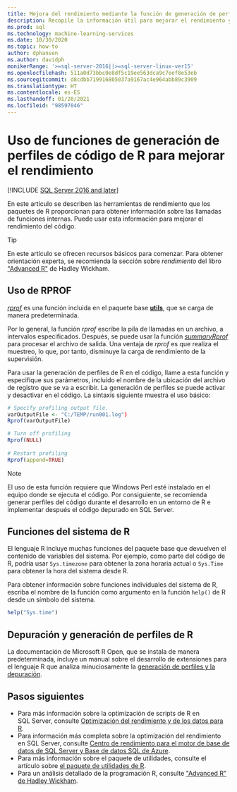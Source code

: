 ```yaml
---
title: Mejora del rendimiento mediante la función de generación de perfiles de código de R
description: Recopile la información útil para mejorar el rendimiento y obtenga resultados más rápidos en los cálculos de R en SQL Server mediante el uso de funciones de generación de perfiles de R. La función *rprof* recopila y devuelve información acerca de las llamadas de función internas.
ms.prod: sql
ms.technology: machine-learning-services
ms.date: 10/30/2020
ms.topic: how-to
author: dphansen
ms.author: davidph
monikerRange: '>=sql-server-2016||>=sql-server-linux-ver15'
ms.openlocfilehash: 511a0d73bbc0e8df5c19ee563dca9c7eef8e53eb
ms.sourcegitcommit: d8cdbb719916805037a9167ac4e964abb89c3909
ms.translationtype: HT
ms.contentlocale: es-ES
ms.lasthandoff: 01/20/2021
ms.locfileid: "98597046"
---
```

# <a name="use-r-code-profiling-functions-to-improve-performance"></a>Uso de funciones de generación de perfiles de código de R para mejorar el rendimiento
[!INCLUDE [SQL Server 2016 and later](../../includes/applies-to-version/sqlserver2016.md)]

En este artículo se describen las herramientas de rendimiento que los paquetes de R proporcionan para obtener información sobre las llamadas de funciones internas. Puede usar esta información para mejorar el rendimiento del código.

> [!TIP]
> En este artículo se ofrecen recursos básicos para comenzar. Para obtener orientación experta, se recomienda la sección sobre *rendimiento* del libro ["Advanced R"](http://adv-r.had.co.nz) de Hadley Wickham.

## <a name="using-rprof"></a>Uso de RPROF

[*rprof*](https://www.rdocumentation.org/packages/utils/versions/3.5.1/topics/Rprof) es una función incluida en el paquete base [**utils**](https://www.rdocumentation.org/packages/utils/versions/3.5.1), que se carga de manera predeterminada. 

Por lo general, la función *rprof* escribe la pila de llamadas en un archivo, a intervalos especificados. Después, se puede usar la función [*summaryRprof*](https://www.rdocumentation.org/packages/utils/versions/3.5.1/topics/summaryRprof) para procesar el archivo de salida. Una ventaja de *rprof* es que realiza el muestreo, lo que, por tanto, disminuye la carga de rendimiento de la supervisión.

Para usar la generación de perfiles de R en el código, llame a esta función y especifique sus parámetros, incluido el nombre de la ubicación del archivo de registro que se va a escribir. La generación de perfiles se puede activar y desactivar en el código. La sintaxis siguiente muestra el uso básico: 

```R
# Specify profiling output file.
varOutputFile <- "C:/TEMP/run001.log")
Rprof(varOutputFile)

# Turn off profiling
Rprof(NULL)
    
# Restart profiling
Rprof(append=TRUE)
```

> [!NOTE]
> El uso de esta función requiere que Windows Perl esté instalado en el equipo donde se ejecuta el código. Por consiguiente, se recomienda generar perfiles del código durante el desarrollo en un entorno de R e implementar después el código depurado en SQL Server.  


## <a name="r-system-functions"></a>Funciones del sistema de R

El lenguaje R incluye muchas funciones del paquete base que devuelven el contenido de variables del sistema. Por ejemplo, como parte del código de R, podría usar `Sys.timezone` para obtener la zona horaria actual o `Sys.Time` para obtener la hora del sistema desde R. 

Para obtener información sobre funciones individuales del sistema de R, escriba el nombre de la función como argumento en la función `help()` de R desde un símbolo del sistema.

```R
help("Sys.time")
```

## <a name="debugging-and-profiling-in-r"></a>Depuración y generación de perfiles de R

La documentación de Microsoft R Open, que se instala de manera predeterminada, incluye un manual sobre el desarrollo de extensiones para el lenguaje R que analiza minuciosamente la [generación de perfiles y la depuración](https://cran.r-project.org/doc/manuals/r-release/R-exts.html#Debugging).

## <a name="next-steps"></a>Pasos siguientes

+ Para más información sobre la optimización de scripts de R en SQL Server, consulte [Optimización del rendimiento y de los datos para R](r-and-data-optimization-r-services.md).
+ Para información más completa sobre la optimización del rendimiento en SQL Server, consulte [Centro de rendimiento para el motor de base de datos de SQL Server y Base de datos SQL de Azure](../../relational-databases/performance/performance-center-for-sql-server-database-engine-and-azure-sql-database.md).
+ Para más información sobre el paquete de utilidades, consulte el artículo sobre [el paquete de utilidades de R](https://www.rdocumentation.org/packages/utils/versions/3.5.1).
+ Para un análisis detallado de la programación R, consulte ["Advanced R" de Hadley Wickham](http://adv-r.had.co.nz).